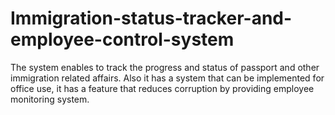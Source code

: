 # Immigration-status-tracker-and-employee-control-system
The system enables to track the progress and status of passport and other immigration related affairs. Also it has a system that can be implemented for office use, it has a feature that reduces corruption by providing employee monitoring system. 
